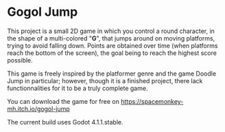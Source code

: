# Gogol Jump

This project is a small 2D game in which you control a round character,
in the shape of a multi-colored "**G**", that jumps around on moving platforms, trying to
avoid falling down. Points are obtained over time (when platforms reach the bottom of the screen),
the goal being to reach the highest score possible.


This game is freely inspired by the platformer genre and the game Doodle Jump in particular;
however, though it is a finished project, there lack functionnalities for it to be a truly complete game.


You can download the game for free on https://spacemonkey-mh.itch.io/gogol-jump


The current build uses Godot 4.1.1.stable.
